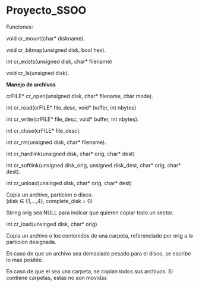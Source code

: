 # Proyecto_SSOO





Funciones:


void cr_mount(char* diskname).


void cr_bitmap(unsigned disk, bool hex).


int cr_exists(unsigned disk, char* filename)


void cr_ls(unsigned disk).




**Manejo de archivos**

crFILE* cr_open(unsigned disk, char* filename, char mode).

int cr_read(crFILE* file_desc, void* buffer, int nbytes)

int cr_write(crFILE* file_desc, void* buffer, int nbytes).

int cr_close(crFILE* file_desc).

int cr_rm(unsigned disk, char* filename).

int cr_hardlink(unsigned disk, char* orig, char* dest)

int cr_softlink(unsigned disk_orig, unsigned disk_dest, char* orig, char* dest).


int cr_unload(unsinged disk, char* orig, char* dest)

Copia un archivo, particion o disco.  
(disk ∈ {1,...,4}, complete_disk = 0)

String orig sea NULL para indicar que quieren copiar todo un sector.



int cr_load(unsinged disk, char* orig)

Copia un archivo o los contenidos de una carpeta, referenciado por orig a la particion designada.

En caso de que un archivo sea demasiado pesado para el disco, se escribe lo mas posible.

En caso de que el sea una carpeta, se copian todos sus archivos. Si contiene carpetas, estas no son movidas
